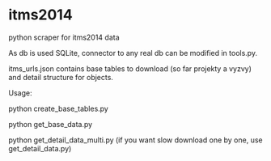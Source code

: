 # itms2014
python scraper for itms2014 data

As db is used SQLite, connector to any real db can be modified in tools.py.

itms_urls.json contains base tables to download (so far projekty a vyzvy) and detail structure for objects.

Usage: 

python create_base_tables.py

python get_base_data.py

python get_detail_data_multi.py  (if you want slow download one by one, use get_detail_data.py)


